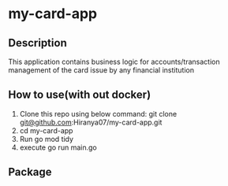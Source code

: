 # my-card-app
## Description
This application contains business logic for accounts/transaction management of the card issue by any financial institution

## How to use(with out docker)
1. Clone this repo using below command: git clone git@github.com:Hiranya07/my-card-app.git
2. cd my-card-app
3. Run go mod tidy
4. execute go run main.go

## Package 

